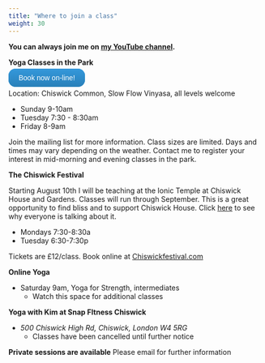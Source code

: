 ```yaml
---
title: "Where to join a class"
weight: 30
---
```


**You can always join me on [my YouTube channel](https://www.youtube.com/channel/UCHH2vOSl0Qxpv7Lw9wv45Sg).**


**Yoga Classes in the Park**

<a href="https://kim-sellis-yoga.reservie.net/checkout/event/djEsMjIyLDUxNjgsMA==" style="background:#3498db;background-image:-webkit-linear-gradient(top, #3498db, #2980b9);background-image:-moz-linear-gradient(top, #3498db, #2980b9);background-image:-ms-linear-gradient(top, #3498db, #2980b9);background-image:-o-linear-gradient(top, #3498db, #2980b9);background-image:linear-gradient(to bottom, #3498db, #2980b9);-webkit-border-radius:14;-moz-border-radius:14;border-radius:14px;font-family:Arial;color:#ffffff;font-size:14px;padding:10px 20px 10px 20px;text-decoration:none;">Book now on-line!</a>

Location: Chiswick Common, Slow Flow Vinyasa, all levels welcome
  - Sunday  9-10am 
  - Tuesday 7:30 - 8:30am
  - Friday  8-9am

Join the mailing list for more information.  Class sizes are limited.  Days and times may vary depending on the weather. Contact me to register your interest in mid-morning and evening classes in the park.

**The Chiswick Festival**

Starting August 10th I will be teaching at the Ionic Temple at Chiswick House and Gardens. Classes will run through September. This is a great opportunity to find bliss and to support Chiswick House.  Click [here](https://www.youtube.com/watch?v=9SjgwNdu31Y) to see why everyone is talking about it. 
  - Mondays 7:30-8:30a
  - Tuesday 6:30-7:30p
  
Tickets are £12/class.  Book online at [Chiswickfestival.com](https://chiswickfestival.com)

**Online Yoga**
  - Saturday 9am, Yoga for Strength, intermediates
    - Watch this space for additional classes 
    

**Yoga with Kim at Snap FItness Chiswick** 
  - _500 Chiswick High Rd, Chiswick, London W4 5RG_
    - Classes have been cancelled until further notice 
    
    
**Private sessions are available**
Please email for further information
